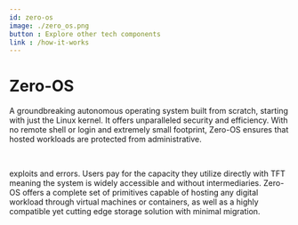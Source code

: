 ```yaml
---
id: zero-os
image: ./zero_os.png
button : Explore other tech components
link : /how-it-works
---
```

# Zero-OS

A groundbreaking autonomous operating system built from scratch, starting with just the Linux kernel. It offers unparalleled security and efficiency. With no remote shell or login and extremely small footprint, Zero-OS ensures that hosted workloads are protected from administrative. 

<br>

exploits and errors. Users pay for the capacity they utilize directly with TFT meaning the system is widely accessible and without intermediaries. Zero-OS offers a complete set of primitives capable of hosting any digital workload through virtual machines or containers, as well as a highly compatible yet cutting edge storage solution with minimal migration.